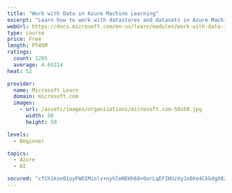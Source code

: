 ```yaml
---
title: "Work with Data in Azure Machine Learning"
excerpt: "Learn how to work with datastores and datasets in Azure Machine Learning."
webUrl: https://docs.microsoft.com/en-us/learn/modules/work-with-data-in-aml/
type: course
price: Free
length: PT45M
ratings:
  count: 1285
  average: 4.65214
heat: 52

provider:
  name: Microsoft Learn
  domain: microsoft.com
  images:
    - url: /assets/images/organizations/microsoft.com-50x50.jpg
      width: 50
      height: 50

levels:
  - Beginner

topics:
  - Azure
  - AI

secured: "cfCh1kse01oyFWOIMiolv+nyhlmNEHh68+OorLqEFIHUzXyJo0Xe4CkGdgX82S3ZaU2zAjziwkG0zgrXnFBdA9uwhScdIxU6rabB+lSHKy3QgevDvfMMg+B4NtzLWYYtW9Bbk6qWj0GCEEN1RQ6P0qQnJQAhq74lVWU0Vt2ChNsl+5m2S3jpgVcMylrdOaMrD6As7DBkrcasydwBTGegsKSt3TIf04zSaHErZ+LTc9F5IH3GdjohUYxHKGn8tRUXPN2sTyifKjPH++vFI9ZsWqyqw/xhOHrxN1cD0932SH4Ovbv04n4kBJZdttXB4Yp0oeQjGZ8/lLe9tKbsYCEa1NAxDBJ/i+4/cLIAKOjtB/NsTKV/dV7sQleVKN2zQ3OrLA2VkMRpVnzdwiOu0pp3VsKiw62tdFDBMinDxWO5d60=;xCx/cPi4qQAgIlUIhBz/UA=="
---
```


